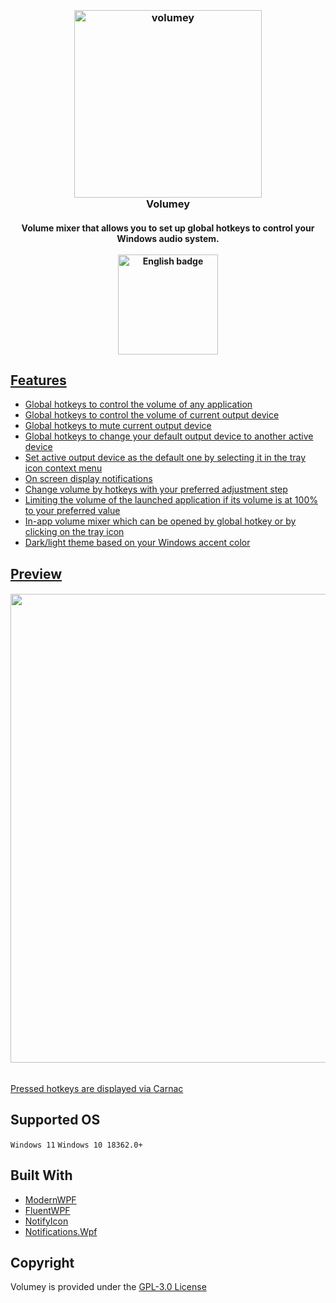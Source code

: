 
<h3 align="center">
  <br>
  <img width="300" src="https://i.imgur.com/yBMXIUz.png" alt="volumey">
  <br>
  Volumey
</h3>
<h4 align="center">
  Volume mixer that allows you to set up global hotkeys to control your Windows audio system. 
  <br>
  <br>
  <a href='//www.microsoft.com/store/apps/9mzcq03mx0s3?cid=storebadge&ocid=badge'>
      <img width="160" src='https://developer.microsoft.com/store/badges/images/English_get-it-from-MS.png' alt='English badge' 
  </a>
</h4>

## Features
- Global hotkeys to control the volume of any application
- Global hotkeys to control the volume of current output device
- Global hotkeys to mute current output device
- Global hotkeys to change your default output device to another active device
- Set active output device as the default one by selecting it in the tray icon context menu
- On screen display notifications
- Change volume by hotkeys with your preferred adjustment step
- Limiting the volume of the launched application if its volume is at 100% to your preferred value
- In-app volume mixer which can be opened by global hotkey or by clicking on the tray icon
- Dark/light theme based on your Windows accent color

## Preview
<h6> 
  <img height="750" src="https://i.imgur.com/yyA8Q0d.gif">
</h6>
  Pressed hotkeys are displayed via <a href="https://github.com/Code52/carnac">Carnac</a>

## Supported OS
`Windows 11` `Windows 10 18362.0+`

## Built With
- [ModernWPF](https://github.com/Kinnara/ModernWpf)
- [FluentWPF](https://github.com/sourcechord/FluentWPF)
- [NotifyIcon](https://github.com/G-Stas/wpf-notifyicon)
- [Notifications.Wpf](https://github.com/G-Stas/Notification.Wpf)

## Copyright
Volumey is provided under the [GPL-3.0 License](https://github.com/G-Stas/Volumey/blob/main/LICENSE)
